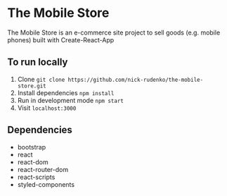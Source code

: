 # The Mobile Store

The Mobile Store is an e-commerce site project to sell goods (e.g. mobile phones) built with Create-React-App


## To run locally

1. Clone `git clone https://github.com/nick-rudenko/the-mobile-store.git`
2. Install dependencies `npm install`
3. Run in development mode `npm start`
4. Visit `localhost:3000`

## Dependencies

- bootstrap
- react
- react-dom
- react-router-dom
- react-scripts
- styled-components
